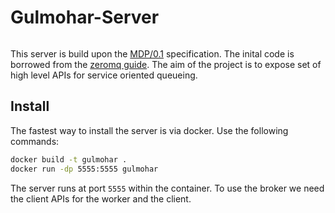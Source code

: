 # Gulmohar-Server

[![<shishirpy>](https://circleci.com/gh/shishirpy/gulmohar-server.svg?style=shield)](https://app.circleci.com/pipelines/github/shishirpy/gulmohar-server)


This server is build upon the [MDP/0.1](https://rfc.zeromq.org/spec/7/) specification. The inital code is borrowed from the [zeromq guide](http://zguide.zeromq.org/page:chapter4#toc12). The aim of the project is to expose set of high level APIs for service oriented queueing.

## Install
The fastest way to install the server is via docker. Use the following commands:
```bash
docker build -t gulmohar .
docker run -dp 5555:5555 gulmohar
```

The server runs at port `5555` within the container. To use the broker we need the client APIs for the worker and the client.
